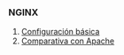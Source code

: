 ### NGINX

1. [Configuración básica](nginx-basico.md)
1. [Comparativa con Apache](nginx-equivalencias-apache.md)